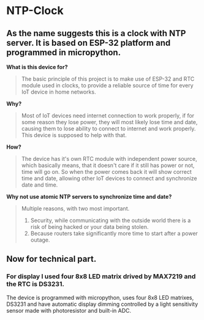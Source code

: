 # NTP-Clock
## As the name suggests this is a clock with NTP server. It is based on ESP-32 platform and programmed in micropython. 

**What is this device for?**

> The basic principle of this project is to make use of ESP-32 and RTC module used in clocks, to provide a reliable source of time for every IoT device in home networks. 

**Why?**

> Most of IoT devices need internet connection to work properly, if for some reason they lose power, they will most likely lose time and date, causing them to lose ability to connect to internet and work properly. This device is supposed to help with that. 

**How?**
> The device has it's own RTC module with independent power source, which basically means, that it doesn't care if it still has power or not, time will go on. So when the power comes back it will show correct time and date, allowing other IoT devices to connect and synchronize date and time.

**Why not use atomic NTP servers to synchronize time and date?**
> Multiple reasons, with two most important.
> 1) Security, while communicating with the outside world there is a risk of being hacked or your data being stolen.
> 2) Because routers take significantly more time to start after a power outage.

## Now for technical part.

### For display I used four 8x8 LED matrix drived by MAX7219 and the RTC is DS3231.

The device is programmed with micropython, uses four 8x8 LED matrixes, DS3231 and have automatic display dimming controlled by a light sensitivity sensor made with photoresistor and built-in ADC.


